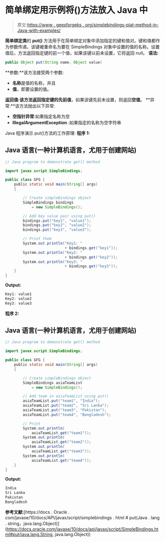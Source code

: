 # 简单绑定用示例将()方法放入 Java 中

> 原文:[https://www . geesforgeks . org/simplebindings-plat-method-in-Java-with-examples/](https://www.geeksforgeeks.org/simplebindings-put-method-in-java-with-examples/)

**简单绑定类**的 **put()** 方法用于在简单绑定对象中添加指定的键和值对。键和值都作为参数传递。该键被重命名为要在 SimpleBindings 对象中设置的值的名称。设置值后，方法返回指定键的前一个值，如果该键以前未设置，它将返回 null。
**语法:**

```java
public Object put(String name, Object value)
```

**参数:**该方法接受两个参数:

*   **名称**是值的名称，并且
*   **值**，即要设置的值。

**返回值:**该方法返回指定键的**先前值**，如果该键先前未设置，则返回**空值**。
**异常:**该方法抛出以下异常:

*   **空指针异常**:如果指定名称为空
*   **IllegalArgumentException** :如果指定的名称为空字符串

Java 程序演示 put()方法的工作原理:
**程序 1:**

## Java 语言(一种计算机语言，尤用于创建网站)

```java
// Java program to demonstrate get() method

import javax.script.SimpleBindings;

public class GFG {
    public static void main(String[] args)
    {

        // Create simpleBindings object
        SimpleBindings bindings
            = new SimpleBindings();

        // Add key value pair using put()
        bindings.put("key1", "value1");
        bindings.put("key2", "value2");
        bindings.put("key3", "value3");

        // Print them
        System.out.println("Key1: "
                           + bindings.get("key1"));
        System.out.println("Key2: "
                           + bindings.get("key2"));
        System.out.println("Key3: "
                           + bindings.get("key3"));
    }
}
```

**Output:** 

```java
Key1: value1
Key2: value2
Key3: value3
```

**程序 2:**

## Java 语言(一种计算机语言，尤用于创建网站)

```java
// Java program to demonstrate get() method

import javax.script.SimpleBindings;

public class GFG {
    public static void main(String[] args)
    {

        // Create simpleBindings object
        SimpleBindings asiaTeamList
            = new SimpleBindings();

        // Add team in asiaTeamList using put()
        asiaTeamList.put("team1", "India");
        asiaTeamList.put("team2", "Sri Lanka");
        asiaTeamList.put("team3", "Pakistan");
        asiaTeamList.put("team4", "Bangladesh");

        // Print
        System.out.println(
            asiaTeamList.get("team1"));
        System.out.println(
            asiaTeamList.get("team2"));
        System.out.println(
            asiaTeamList.get("team3"));
        System.out.println(
            asiaTeamList.get("team4"));
    }
}
```

**Output:** 

```java
India
Sri Lanka
Pakistan
Bangladesh
```

**参考文献:**[https://docs . Oracle . com/javase/10/docs/API/javax/script/simplebindings . html # put(Java . lang . string，java.lang.Object)](https://docs.oracle.com/javase/10/docs/api/javax/script/SimpleBindings.html#put(java.lang.String, java.lang.Object))